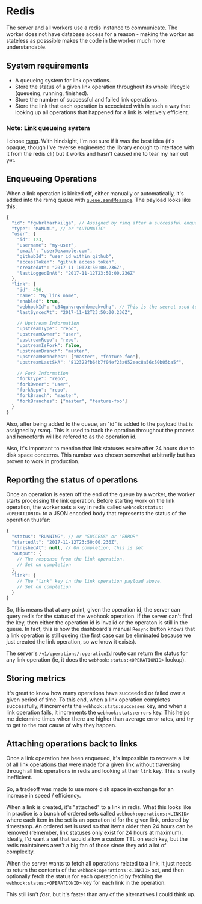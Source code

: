 # Redis
The server and all workers use a redis instance to communicate. The worker does not have database
access for a reason - making the worker as stateless as posssible makes the code in the worker much
more understandable.

## System requirements
- A queueing system for link operations.
- Store the status of a given link operation throughout its whole lifecycle (queueing, running,
  finished).
- Store the number of successful and failed link operations.
- Store the link that each operation is accociated with in such a way that looking up all operations
  that happened for a link is relatively efficient.

### Note: Link queueing system
I chose [rsmq](https://github.com/smrchy/rsmq). With hindsight, I'm not sure if it was the best idea
(it's opaque, though I've reverse engineered the library enough to interface with it from the redis cli)
but it works and hasn't caused me to tear my hair out yet.

## Enqueueing Operations
When a link operation is kicked off, either manually or automatically, it's added into the rsmq
queue with [`queue.sendMessage`](https://github.com/smrchy/rsmq#send-a-message). The payload looks
like this:

```javascript
{
  "id": "fgwhrlharhkilga", // Assigned by rsmq after a successful enqueue. Treated as a secret.
  "type": "MANUAL", // or "AUTOMATIC"
  "user": {
    "id": 123,
    "username": "my-user",
    "email": "user@example.com",
    "githubId": "user id within github",
    "accessToken": "github access token",
    "createdAt": "2017-11-10T23:50:00.236Z",
    "lastLoggedInAt": "2017-11-12T23:50:00.236Z"
  },
  "link": {
    "id": 456,
    "name": "My link name",
    "enabled": true,
    "webhookId": "q34quhvrqvmhbmeqkvdhq", // This is the secret used to enqueue a manual link operation with `curl https://api.backstroke.co/_q34quhvrqvmhbmeqkvdhq`
    "lastSyncedAt": "2017-11-12T23:50:00.236Z",

    // Upstream Information
    "upstreamType": "repo",
    "upstreamOwner": "user",
    "upstreamRepo": "repo",
    "upstreamIsFork": false,
    "upstreamBranch": "master",
    "upstreamBranches": ["master", "feature-foo"],
    "upstreamLastSHA": "812322fb64b7f04ef23a052eec8a56c50b05ba5f",

    // Fork Information
    "forkType": "repo",
    "forkOwner": "user",
    "forkRepo": "repo",
    "forkBranch": "master",
    "forkBranches": ["master", "feature-foo"]
  }
}
```

Also, after being added to the queue, an "id" is added to the payload that is assigned by rsmq. This
is used to track the opration throughout the process and henceforth will be refered to as the
operation id.

Also, it's important to mention that link statuses expire after 24 hours due to disk space concerns.
This number was chosen somewhat arbitrarily but has proven to work in production.

## Reporting the status of operations
Once an operation is eaten off the end of the queue by a worker, the worker starts processing the
link operation. Before starting work on the link operation, the worker sets a key in redis called
`webhook:status:<OPERATIONID>` to a JSON encoded body that represents the status of the operation
thusfar:

```javascript
{
  "status": "RUNNING", // or "SUCCESS" or "ERROR"
  "startedAt": "2017-11-12T23:50:00.236Z",
  "finishedAt": null, // On completion, this is set
  "output": {
    // The response from the link operation.
    // Set on completion
  },
  "link": {
    // The "link" key in the link operation payload above.
    // Set on completion
  }
}
```

So, this means that at any point, given the operation id, the server can query redis for the status
of the webhook operation. If the server can't find the key, then either the operation id is invalid
or the operaton is still in the queue. In fact, this is how the dashboard's manual `Resync` button
knows that a link operation is still queing (the first case can be eliminated because we just
created the link operation, so we know it exists).

The server's `/v1/operations/:operationId` route can return the status for any link operation (ie,
it does the `webhook:status:<OPERATIONID>` lookup).

## Storing metrics
It's great to know how many operations have succeeded or failed over a given period of time. To this
end, when a link operation completes successfully, it increments the `webhook:stats:successes` key,
and when a link operation fails, it increments the `webhook:stats:errors` key. This helps me
determine times when there are higher than average error rates, and try to get to the root cause of
why they happen.

## Attaching operations back to links
Once a link operation has been enqueued, it's impossible to recreate a list of all link operations
that were made for a given link without traversing through all link operations in redis and looking
at their `link` key. This is really inefficient.

So, a tradeoff was made to use more disk space in exchange for an increase in speed / efficiency.

When a link is created, it's "attached" to a link in redis. What this looks like in practice is a
bunch of ordered sets called `webhook:operations:<LINKID>` where each item in the set is an
operation id for the given link, ordered by timestamp. An ordered set is used so that items older
than 24 hours can be removed (remember, link statuses only exist for 24 hours at maximum). Ideally,
I'd want a set that would allow a custom TTL on each key, but the redis maintainers aren't a big fan
of those since they add a lot of complexity.

When the server wants to fetch all operations related to a link, it just needs to return the
contents of the `webhook:operations:<LINKID>` set, and then optionally fetch the status for each
operation id by fetching the `webhook:status:<OPERATIONID>` key for each link in the operation.

This still isn't _fast_, but it's faster than any of the alternatives I could think up.

